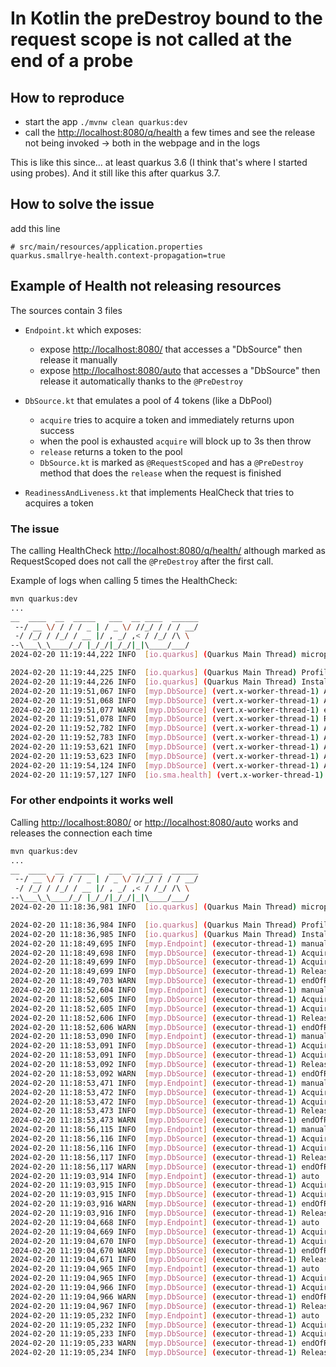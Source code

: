 # In Kotlin the preDestroy bound to the request scope is not called at the end of a probe

## How to reproduce

- start the app `./mvnw clean quarkus:dev`
- call the <http://localhost:8080/q/health> a few times and see the release not being invoked -> both in the webpage and in the logs

This is like this since... at least quarkus 3.6 (I think that's where I started using probes). And it still like this after quarkus 3.7.

## How to solve the issue

add this line

```
# src/main/resources/application.properties
quarkus.smallrye-health.context-propagation=true
```

## Example of Health not releasing resources

The sources contain 3 files

- `Endpoint.kt` which exposes:
  - expose <http://localhost:8080/> that accesses a "DbSource" then release it manually
  - expose <http://localhost:8080/auto> that accesses a "DbSource" then release it automatically thanks to the `@PreDestroy`

- `DbSource.kt` that emulates a pool of 4 tokens (like a DbPool)
  - `acquire` tries to acquire a token and immediately returns upon success
  - when the pool is exhausted `acquire` will block up to 3s then throw
  - `release` returns a token to the pool
  - `DbSource.kt` is marked as `@RequestScoped` and has a `@PreDestroy` method that does the `release` when the request is finished

- `ReadinessAndLiveness.kt` that implements HealCheck that tries to acquires a token

### The issue

The calling HealthCheck <http://localhost:8080/q/health/> although marked as RequestScoped does not call the `@PreDestroy` after the first call.

Example of logs when calling 5 times the HealthCheck:

```sh
mvn quarkus:dev
...
__  ____  __  _____   ___  __ ____  ______
 --/ __ \/ / / / _ | / _ \/ //_/ / / / __/
 -/ /_/ / /_/ / __ |/ , _/ ,< / /_/ /\ \
--\___\_\____/_/ |_/_/|_/_/|_|\____/___/
2024-02-20 11:19:44,222 INFO  [io.quarkus] (Quarkus Main Thread) microprofile-health-quickstart 1.0.0-SNAPSHOT on JVM (powered by Quarkus 3.6.7) started in 1.572s. Listening on: http://0.0.0.0:8080

2024-02-20 11:19:44,225 INFO  [io.quarkus] (Quarkus Main Thread) Profile dev activated. Live Coding activated.
2024-02-20 11:19:44,226 INFO  [io.quarkus] (Quarkus Main Thread) Installed features: [cdi, resteasy-reactive, smallrye-context-propagation, smallrye-health, vertx]
2024-02-20 11:19:51,067 INFO  [myp.DbSource] (vert.x-worker-thread-1) Acquire...
2024-02-20 11:19:51,068 INFO  [myp.DbSource] (vert.x-worker-thread-1) Acquire OK!1
2024-02-20 11:19:51,077 WARN  [myp.DbSource] (vert.x-worker-thread-1) endOfRequest called
2024-02-20 11:19:51,078 INFO  [myp.DbSource] (vert.x-worker-thread-1) Release
2024-02-20 11:19:52,782 INFO  [myp.DbSource] (vert.x-worker-thread-1) Acquire...
2024-02-20 11:19:52,783 INFO  [myp.DbSource] (vert.x-worker-thread-1) Acquire OK!1
2024-02-20 11:19:53,621 INFO  [myp.DbSource] (vert.x-worker-thread-1) Acquire...
2024-02-20 11:19:53,623 INFO  [myp.DbSource] (vert.x-worker-thread-1) Acquire OK!0
2024-02-20 11:19:54,124 INFO  [myp.DbSource] (vert.x-worker-thread-1) Acquire...
2024-02-20 11:19:57,127 INFO  [io.sma.health] (vert.x-worker-thread-1) SRHCK01001: Reporting health down status: {"status":"DOWN","checks":[{"name":"DbConnection","status":"DOWN","data":{"Exception":"Could not acquire on time"}}]}
```

### For other endpoints it works well

Calling <http://localhost:8080/> or <http://localhost:8080/auto> works and releases the connection each time

```sh
mvn quarkus:dev
...
__  ____  __  _____   ___  __ ____  ______
 --/ __ \/ / / / _ | / _ \/ //_/ / / / __/
 -/ /_/ / /_/ / __ |/ , _/ ,< / /_/ /\ \
--\___\_\____/_/ |_/_/|_/_/|_|\____/___/
2024-02-20 11:18:36,981 INFO  [io.quarkus] (Quarkus Main Thread) microprofile-health-quickstart 1.0.0-SNAPSHOT on JVM (powered by Quarkus 3.6.7) started in 1.559s. Listening on: http://0.0.0.0:8080

2024-02-20 11:18:36,984 INFO  [io.quarkus] (Quarkus Main Thread) Profile dev activated. Live Coding activated.
2024-02-20 11:18:36,985 INFO  [io.quarkus] (Quarkus Main Thread) Installed features: [cdi, resteasy-reactive, smallrye-context-propagation, smallrye-health, vertx]
2024-02-20 11:18:49,695 INFO  [myp.Endpoint] (executor-thread-1) manual
2024-02-20 11:18:49,698 INFO  [myp.DbSource] (executor-thread-1) Acquire...
2024-02-20 11:18:49,699 INFO  [myp.DbSource] (executor-thread-1) Acquire OK!1
2024-02-20 11:18:49,699 INFO  [myp.DbSource] (executor-thread-1) Release
2024-02-20 11:18:49,703 WARN  [myp.DbSource] (executor-thread-1) endOfRequest called
2024-02-20 11:18:52,604 INFO  [myp.Endpoint] (executor-thread-1) manual
2024-02-20 11:18:52,605 INFO  [myp.DbSource] (executor-thread-1) Acquire...
2024-02-20 11:18:52,605 INFO  [myp.DbSource] (executor-thread-1) Acquire OK!1
2024-02-20 11:18:52,606 INFO  [myp.DbSource] (executor-thread-1) Release
2024-02-20 11:18:52,606 WARN  [myp.DbSource] (executor-thread-1) endOfRequest called
2024-02-20 11:18:53,090 INFO  [myp.Endpoint] (executor-thread-1) manual
2024-02-20 11:18:53,091 INFO  [myp.DbSource] (executor-thread-1) Acquire...
2024-02-20 11:18:53,091 INFO  [myp.DbSource] (executor-thread-1) Acquire OK!1
2024-02-20 11:18:53,092 INFO  [myp.DbSource] (executor-thread-1) Release
2024-02-20 11:18:53,092 WARN  [myp.DbSource] (executor-thread-1) endOfRequest called
2024-02-20 11:18:53,471 INFO  [myp.Endpoint] (executor-thread-1) manual
2024-02-20 11:18:53,472 INFO  [myp.DbSource] (executor-thread-1) Acquire...
2024-02-20 11:18:53,472 INFO  [myp.DbSource] (executor-thread-1) Acquire OK!1
2024-02-20 11:18:53,473 INFO  [myp.DbSource] (executor-thread-1) Release
2024-02-20 11:18:53,473 WARN  [myp.DbSource] (executor-thread-1) endOfRequest called
2024-02-20 11:18:56,115 INFO  [myp.Endpoint] (executor-thread-1) manual
2024-02-20 11:18:56,116 INFO  [myp.DbSource] (executor-thread-1) Acquire...
2024-02-20 11:18:56,116 INFO  [myp.DbSource] (executor-thread-1) Acquire OK!1
2024-02-20 11:18:56,117 INFO  [myp.DbSource] (executor-thread-1) Release
2024-02-20 11:18:56,117 WARN  [myp.DbSource] (executor-thread-1) endOfRequest called
2024-02-20 11:19:03,914 INFO  [myp.Endpoint] (executor-thread-1) auto
2024-02-20 11:19:03,915 INFO  [myp.DbSource] (executor-thread-1) Acquire...
2024-02-20 11:19:03,915 INFO  [myp.DbSource] (executor-thread-1) Acquire OK!1
2024-02-20 11:19:03,916 WARN  [myp.DbSource] (executor-thread-1) endOfRequest called
2024-02-20 11:19:03,916 INFO  [myp.DbSource] (executor-thread-1) Release
2024-02-20 11:19:04,668 INFO  [myp.Endpoint] (executor-thread-1) auto
2024-02-20 11:19:04,669 INFO  [myp.DbSource] (executor-thread-1) Acquire...
2024-02-20 11:19:04,670 INFO  [myp.DbSource] (executor-thread-1) Acquire OK!1
2024-02-20 11:19:04,670 WARN  [myp.DbSource] (executor-thread-1) endOfRequest called
2024-02-20 11:19:04,671 INFO  [myp.DbSource] (executor-thread-1) Release
2024-02-20 11:19:04,965 INFO  [myp.Endpoint] (executor-thread-1) auto
2024-02-20 11:19:04,965 INFO  [myp.DbSource] (executor-thread-1) Acquire...
2024-02-20 11:19:04,966 INFO  [myp.DbSource] (executor-thread-1) Acquire OK!1
2024-02-20 11:19:04,966 WARN  [myp.DbSource] (executor-thread-1) endOfRequest called
2024-02-20 11:19:04,967 INFO  [myp.DbSource] (executor-thread-1) Release
2024-02-20 11:19:05,232 INFO  [myp.Endpoint] (executor-thread-1) auto
2024-02-20 11:19:05,232 INFO  [myp.DbSource] (executor-thread-1) Acquire...
2024-02-20 11:19:05,233 INFO  [myp.DbSource] (executor-thread-1) Acquire OK!1
2024-02-20 11:19:05,233 WARN  [myp.DbSource] (executor-thread-1) endOfRequest called
2024-02-20 11:19:05,234 INFO  [myp.DbSource] (executor-thread-1) Release
```
